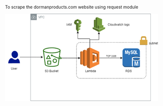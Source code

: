 
 To scrape the dormanproducts.com website using request module
 
 
 ![alt text](https://github.com/meenapushpa/dormanscrape/blob/main/Serverless%20Architecture.png)
